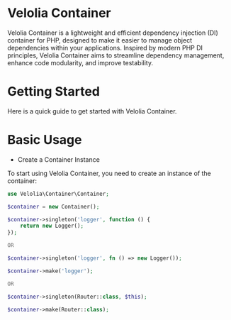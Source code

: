 # Velolia Container
Velolia Container is a lightweight and efficient dependency injection (DI) container for PHP, designed to make it easier to manage object dependencies within your applications. Inspired by modern PHP DI principles, Velolia Container aims to streamline dependency management, enhance code modularity, and improve testability.

# Getting Started
Here is a quick guide to get started with Velolia Container.

# Basic Usage
 - Create a Container Instance

To start using Velolia Container, you need to create an instance of the container:

```php
use Velolia\Container\Container;

$container = new Container();

$container->singleton('logger', function () {
    return new Logger();
});

OR

$container->singleton('logger', fn () => new Logger());

$container->make('logger');

OR

$container->singleton(Router::class, $this);

$container->make(Router::class);